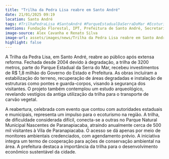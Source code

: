 ```yaml
---
title: "Trilha da Pedra Lisa reabre em Santo André"
date: 21/01/2025 09:19
location: Santo André
tags: #TrilhaPedraLisa #SantoAndré #ParqueEstadualDaSerraDoMar #EcoturismoSP #Paranapiacaba #ReaberturaTrilha #TurismoSP #ConservaçãoAmbiental #Sustentabilidade #DesenvolvimentoEconômico #abc360noticias
mentions: Fundação Florestal, IPT, Prefeitura de Santo André, Secretaria de Meio Ambiente e Mudanças Climáticas, Secretaria de Justiça e Cidadania, Gilvan Junior, Rodrigo Levkovicz, Anderson Ribeiro Correia, Vahan Agopyan, Fábio Prieto de Souza, Edinilson Ferreira dos Santos, Parque Estadual da Serra do Mar, Núcleo Itutinga-Pilões, Parque Natural Municipal Nascentes de Paranapiacaba, Vila Quilombo, Vila de Paranapiacaba, Trilha da Pedra Lisa, Trilha do Mirante, Trilha da Cachoeira Escondida, Caminho da Bela Vista, Fundo Estadual de Defesa dos Interesses Difusos.
image-source: Alex Cavanha e Renato Silva
image-url: assets/images/news/Trilha da Pedra Lisa reabre em Santo André.jpg
highlight: false
---
```


A Trilha da Pedra Lisa, em Santo André, reabre ao público após extensa reforma.  Fechada desde 2004 devido à degradação, a trilha de 3200 metros, parte do Parque Estadual da Serra do Mar, recebeu investimentos de R$ 1,8 milhão do Governo do Estado e Prefeitura.  As obras incluíram a estabilização do terreno, recuperação de áreas degradadas e instalação de estruturas como pontes e guarda-corpos, visando à segurança dos visitantes.  O projeto também contemplou um estudo arqueológico, revelando vestígios da antiga utilização da trilha para o transporte de carvão vegetal.


A reabertura, celebrada com evento que contou com autoridades estaduais e municipais,  representa um impulso para o ecoturismo na região.  A trilha, de dificuldade considerada difícil, conecta-se a outras no Parque Natural Municipal Nascentes de Paranapiacaba, atraindo anualmente cerca de 500 mil visitantes à Vila de Paranapiacaba.  O acesso se dá apenas por meio de monitores ambientais credenciados, com agendamento prévio. A iniciativa integra um termo de cooperação para ações de conservação ambiental na área.  A prefeitura destaca a importância da trilha para o desenvolvimento econômico sustentável da cidade.
